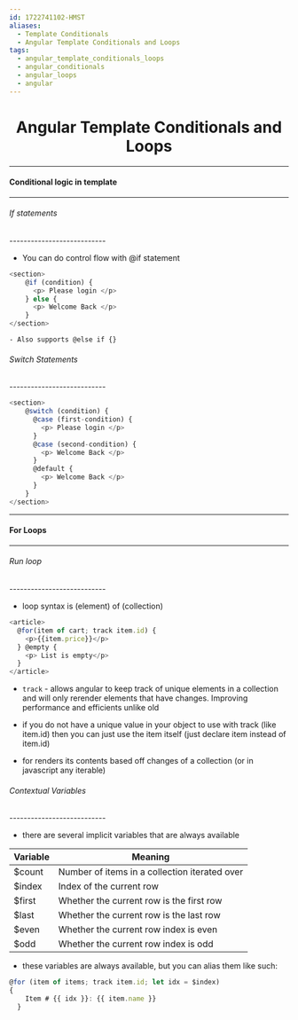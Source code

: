 ```yaml
---
id: 1722741102-HMST
aliases:
  - Template Conditionals
  - Angular Template Conditionals and Loops
tags:
  - angular_template_conditionals_loops
  - angular_conditionals
  - angular_loops
  - angular
---
```


<center>
<h1>Angular Template Conditionals and Loops</h1>
</center>


---
#### Conditional logic in template
---


###### If statements
\---------------------------

- You can do control flow with @if statement 
```Javascript
<section>
    @if (condition) {
      <p> Please login </p>
    } else {
      <p> Welcome Back </p>
    }
</section>
```
    - Also supports @else if {}



###### Switch Statements
\---------------------------
```Javascript
<section>
    @switch (condition) {
      @case (first-condition) {
		<p> Please login </p>
      }
      @case (second-condition) {
		<p> Welcome Back </p>
      }
      @default {
		<p> Welcome Back </p>
      }
    }
</section>
```




---
####  For Loops
---

###### Run loop
\---------------------------

- loop syntax is (element) of (collection)

```javascript
<article>
  @for(item of cart; track item.id) {
    <p>{{item.price}}</p>
  } @empty {
    <p> List is empty</p>
  }
</article>
```
- `track` - allows angular to keep track of unique elements in a collection and will only rerender
  elements that have changes. Improving performance and efficients unlike old

- if you do not have a unique value in your object to use with track (like item.id) then you can 
  just use the item itself (just declare item instead of item.id)

- for renders its contents based off changes of a collection (or in javascript any iterable)




###### Contextual Variables
\---------------------------

- there are several implicit variables that are always available

| Variable | Meaning                                      |
|----------|----------------------------------------------|
| $count   | Number of items in a collection iterated over|
| $index   | Index of the current row                     |
| $first   | Whether the current row is the first row     |
| $last    | Whether the current row is the last row      |
| $even    | Whether the current row index is even        |
| $odd     | Whether the current row index is odd         |

- these variables are always available, but you can alias them like such:
```javascript
@for (item of items; track item.id; let idx = $index)
{
    Item # {{ idx }}: {{ item.name }}
  }

```
